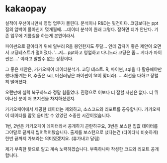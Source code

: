# kakaopay

실적이 우선이니만치 영업 업무가 몰린다. 분석이나 R&D는 뒷전이다. 코딩보다는 ppt질의 압박이 몰아친지 몇개월째. ...데이터 분석이 원래 그렇다. 잘하면 티가 안난다. 기존 업무에 기름칠을 하는게 본연이라서.

파이썬으로 갈아타기 위해 일부러 R을 봉인한지도 두달... 인데 갑자기 좋은 제안이 오면서 코딩테스트가 떨어졌다. '...저... ppt하고 영업하고 다니느라 코딩은 좀... 게다가 파이썬은....' 이라고 말할수 없는 상황이다.

그 좋은 제안은, 카카오페이 데이터분석가. 코딩 테스트. R, 파이썬, sql을 다 활용해야만 했다(통계는 R, 추출은 sql, 머신러닝은 파이썬이 fit이 맞더라). ....최선을 다하고 장렬히 떨어졌다.

오랜만에 실력 복구하느라 정말 힘들었다. 진정으로 이보다 더 잘할 자신은 없다. 더 뛰어나신 분이 저 포지션을 차지하셨겠지.

카카오페이에서 제공한 데이터는 제외하고, 소스코드와 리포트를 공유합니다. 카카오페이 데이터를 맘껏 음미할 수 있었던 소중한 시간이었습니다.

1번, 2번은 카카오페이 데이터라서 공개하기 곤란하구요, 3번은 보스턴 집값 데이터를 그야말로 끝까지 씹어먹어봤습니다. 출제를 보스턴으로 냈다는건 (타이타닉 비슷하게) 한번 끝까지 가보라는 의미였겠지요. (휴가내고 달림)

제가 부족한 탓으로 알고 계속 노력하겠습니다. 부족하나마 작성한 코드와 리포트 공개합니다.
